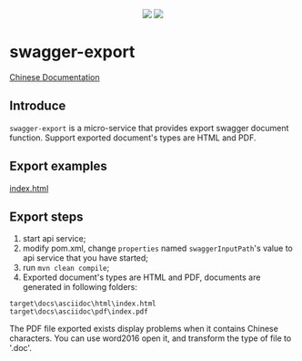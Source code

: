 <p align="center">
<a href="http://www.oracle.com/technetwork/java/javase/overview/index.html"><img src="https://img.shields.io/badge/language-java%208.0-orange.svg"></a>
<img src="https://img.shields.io/badge/release-1.0.0-brightgreen.svg">
</p>

# swagger-export

[Chinese Documentation](README.md)

## Introduce
`swagger-export` is a micro-service that provides export swagger document function. Support exported document's types are HTML and PDF.

## Export examples
[index.html](docs/index.html)

## Export steps
1. start api service;
2. modify pom.xml, change `properties` named `swaggerInputPath`'s value to api service that you have started;
3. run `mvn clean compile`;
4. Exported document's types are HTML and PDF, documents are generated in following folders:
```$xslt
target\docs\asciidoc\html\index.html
target\docs\asciidoc\pdf\index.pdf
```
The PDF file exported exists display problems when it contains Chinese characters. You can use word2016 open it, and transform the type of file to '.doc'.